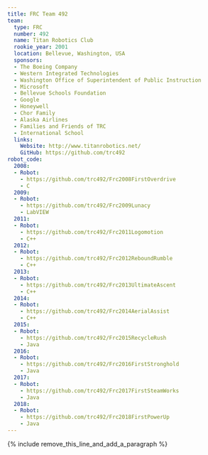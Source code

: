 ```yaml
---
title: FRC Team 492
team:
  type: FRC
  number: 492
  name: Titan Robotics Club
  rookie_year: 2001
  location: Bellevue, Washington, USA
  sponsors:
  - The Boeing Company
  - Western Integrated Technologies
  - Washington Office of Superintendent of Public Instruction
  - Microsoft
  - Bellevue Schools Foundation
  - Google
  - Honeywell
  - Chor Family
  - Alaska Airlines
  - Families and Friends of TRC
  - International School
  links:
    Website: http://www.titanrobotics.net/
    GitHub: https://github.com/trc492
robot_code:
  2008:
  - Robot:
    - https://github.com/trc492/Frc2008FirstOverdrive
    - C
  2009:
  - Robot:
    - https://github.com/trc492/Frc2009Lunacy
    - LabVIEW
  2011:
  - Robot:
    - https://github.com/trc492/Frc2011Logomotion
    - C++
  2012:
  - Robot:
    - https://github.com/trc492/Frc2012ReboundRumble
    - C++
  2013:
  - Robot:
    - https://github.com/trc492/Frc2013UltimateAscent
    - C++
  2014:
  - Robot:
    - https://github.com/trc492/Frc2014AerialAssist
    - C++
  2015:
  - Robot:
    - https://github.com/trc492/Frc2015RecycleRush
    - Java
  2016:
  - Robot:
    - https://github.com/trc492/Frc2016FirstStronghold
    - Java
  2017:
  - Robot:
    - https://github.com/trc492/Frc2017FirstSteamWorks
    - Java
  2018:
  - Robot:
    - https://github.com/trc492/Frc2018FirstPowerUp
    - Java
---
```


{% include remove_this_line_and_add_a_paragraph %}
